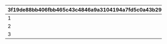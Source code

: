 |3f19de88bb406fbb465c43c4846a9a3104194a7fd5c0a43b29ca0eb74929ffc3|d2c93620919549ae9a3932fa386a79cae9009c6ca438dddd0c5dc570d4cb9a79|ed207f9ca59eec2d0d27255fcc99f691a4f92e41acbdb08ba8006fa93a150da2|f5ed741c387c2a3c37aab8ab0395dddaf5bda6e9cf488c72746479f4c8a37960|e4f541abcf3c1181137066837d2f93c8a9d4c0a28205a8ff3766d51d5b4ddbec|f50942ac44ab49ba3ed5f9e89f08f0d84117190b8ab99feac753c617c05fe7c8|c8a120ca4b36163058dc8ed97a85c562054fe4c36337bd66ed2811714b6791b8|1a34210f3c1f73e241c31e3b6730adbc49667d1dca2b0209f9b3b8d36cb242ee|a1d7ec9f3975910209f56e798bf1f2724e98ece9648ed4253333f914fb8d1e14|973d3a862a741c35143f8b0560be7d9e6d39c5f1d33262e092f9e1d04e258708|
| --- | --- | --- | --- | --- | --- | --- | --- | --- | --- |
|1|240|1|2024/02/25 14:59:59|2023/08/15 15:00:00|27011|114|27008|240|27011|
|2|240|1|2025/02/25 23:59:59|2024/02/25 15:00:00|27011|114|27013|240|27011|
|3|240|1|2026/02/25 23:59:59|2025/02/26 00:00:00|27011|114|27019|240|27011|